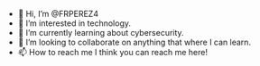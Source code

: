- 👋 Hi, I’m @FRPEREZ4
- 👀 I’m interested in technology.
- 🌱 I’m currently learning about cybersecurity.
- 💞️ I’m looking to collaborate on anything that where I can learn.
- 📫 How to reach me I think you can reach me here! 
